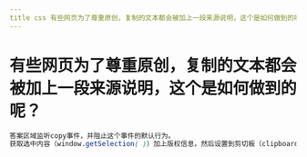 ```yaml
---
title css 有些网页为了尊重原创，复制的文本都会被加上一段来源说明，这个是如何做到的呢？
---
```


# 有些网页为了尊重原创，复制的文本都会被加上一段来源说明，这个是如何做到的呢？

```css
答案区域监听copy事件，并阻止这个事件的默认行为。
获取选中内容（window.getSelection( )）加上版权信息，然后设置到剪切板（clipboardata.setData( )）
```
